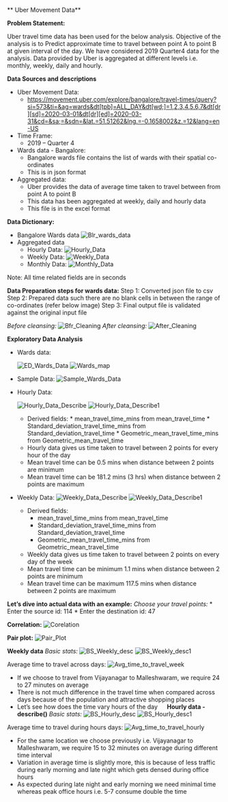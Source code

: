 **									Uber Movement Data**

**Problem Statement:**

Uber travel time data has been used for the below analysis. Objective of the analysis is to Predict approximate time to travel between point A to point B at given interval of the day. We have considered 2019 Quarter4 data for the analysis. Data provided by Uber is aggregated at different levels i.e. monthly, weekly, daily and hourly.


**Data Sources and descriptions**
* Uber Movement Data:
  * https://movement.uber.com/explore/bangalore/travel-times/query?si=573&ti=&ag=wards&dt[tpb]=ALL_DAY&dt[wd;]=1,2,3,4,5,6,7&dt[dr][sd]=2020-03-01&dt[dr][ed]=2020-03-31&cd=&sa;=&sdn=&lat.=51.51262&lng.=-0.1658002&z.=12&lang=en-US 
* Time Frame:
  * 2019 – Quarter 4
* Wards data - Bangalore:
  * Bangalore wards file contains the list of wards with their spatial co-ordinates
  * This is in json format
* Aggregated data:
  * Uber provides the data of average time taken to travel between from point A to point B
  * This data has been aggregated at weekly, daily and hourly data
  * This file is in the excel format


**Data Dictionary:**
* Bangalore Wards data
  ![Blr_wards_data](https://user-images.githubusercontent.com/66996144/89106683-675bec00-d449-11ea-9fab-6b2183197970.png)
* Aggregated data
  * Hourly Data:
    ![Hourly_Data](https://user-images.githubusercontent.com/66996144/89106705-bc97fd80-d449-11ea-813f-b0388c4325bf.png)
  * Weekly Data:
    ![Weekly_Data](https://user-images.githubusercontent.com/66996144/89106728-fb2db800-d449-11ea-9c1f-2bd72a9338af.png)
  * Monthly Data:
    ![Monthly_Data](https://user-images.githubusercontent.com/66996144/89106742-0da7f180-d44a-11ea-9e7f-ad56a3b5b6cf.png)
 
Note: All time related fields are in seconds
 
 
 
**Data Preparation steps for wards data:**
Step 1: Converted json file to csv
Step 2: Prepared data such there are no blank cells in between the range of co-ordinates (refer below image)
Step 3: Final output file is validated against the original input file

_Before cleansing:_
  ![Bfr_Cleaning](https://user-images.githubusercontent.com/66996144/89106762-2f08dd80-d44a-11ea-9d1f-47f372291a30.png)
_After cleansing:_
![After_Cleaning](https://user-images.githubusercontent.com/66996144/89106781-4a73e880-d44a-11ea-8e63-5ae53ccb238e.png)


**Exploratory Data Analysis**

* Wards data:

  	![ED_Wards_Data](https://user-images.githubusercontent.com/66996144/89106852-9de63680-d44a-11ea-920d-dadc7e1f474d.png)
	![Wards_map](https://user-images.githubusercontent.com/66996144/89106903-c110e600-d44a-11ea-9038-1e0356addbe0.png)
 
 * Sample Data:
 	![Sample_Wards_Data](https://user-images.githubusercontent.com/66996144/89107837-72b31580-d451-11ea-9f32-d6921f46eb76.png)
 	

* Hourly Data:
	
  	![Hourly_Data_Describe](https://user-images.githubusercontent.com/66996144/89107059-f10cb900-d44b-11ea-9678-2fee2bf61efe.png)
  	![Hourly_Data_Describe1](https://user-images.githubusercontent.com/66996144/89107063-f5d16d00-d44b-11ea-9650-4f78dcb56a39.png)
  
	* Derived fields:
				* mean_travel_time_mins from mean_travel_time
				* Standard_deviation_travel_time_mins from Standard_deviation_travel_time
				* Geometric_mean_travel_time_mins from Geometric_mean_travel_time
	* Hourly data gives us time taken to travel between 2 points for every hour of the day
	* Mean travel time can be 0.5 mins when distance between 2 points are minimum 
	* Mean travel time can be 181.2 mins (3 hrs) when distance between 2 points are maximum 

*	Weekly Data:
  ![Weekly_Data_Describe](https://user-images.githubusercontent.com/66996144/89107191-d25af200-d44c-11ea-94f8-fa9c87122f80.png)
  ![Weekly_Data_Describe1](https://user-images.githubusercontent.com/66996144/89107194-d555e280-d44c-11ea-87d7-63aaf25f3e46.png)

	* Derived fields: 
		*  mean_travel_time_mins from mean_travel_time
		*  Standard_deviation_travel_time_mins from Standard_deviation_travel_time
		* Geometric_mean_travel_time_mins from Geometric_mean_travel_time
	* Weekly data gives us time taken to travel between 2 points on every day of the week
	* Mean travel time can be minimum 1.1 mins when distance between 2 points are minimum 
	* Mean travel time can be maximum 117.5 mins when distance between 2 points are maximum 


**Let’s dive into actual data with an example:**
_Choose your travel points:_
	* Enter the source id: 114
	* Enter the destination id: 47

**Correlation:**
 ![Corelation](https://user-images.githubusercontent.com/66996144/89107243-3d0c2d80-d44d-11ea-9f3d-654ab02f2037.png)


**Pair plot:**
 ![Pair_Plot](https://user-images.githubusercontent.com/66996144/89107256-57460b80-d44d-11ea-9cc4-e1c05346f606.png)
 

**Weekly data**
_Basic stats:_
    ![BS_Weekly_desc](https://user-images.githubusercontent.com/66996144/89107337-f79c3000-d44d-11ea-9b81-d9359c5e63d0.png)
    ![BS_Weekly_desc1](https://user-images.githubusercontent.com/66996144/89107340-fff46b00-d44d-11ea-87b2-4e0d13942ae1.png)

Average time to travel across days:
  ![Avg_time_to_travel_week](https://user-images.githubusercontent.com/66996144/89107356-27e3ce80-d44e-11ea-815f-94b82e71aabc.png)
* If we choose to travel from Vijayanagar to Malleshwaram, we require 24 to 27 minutes on average
* There is not much difference in the travel time when compared across days because of the population and attractive shopping places
* Let’s see how does the time vary hours of the day
 
**Hourly data - describe()**
_Basic stats:_
    ![BS_Hourly_desc](https://user-images.githubusercontent.com/66996144/89107387-6f6a5a80-d44e-11ea-8678-feda93372704.png)
    ![BS_Hourly_desc1](https://user-images.githubusercontent.com/66996144/89107390-72fde180-d44e-11ea-8264-aedd48c65076.png)

Average time to travel during hours days:
![Avg_time_to_travel_hourly](https://user-images.githubusercontent.com/66996144/89107405-8c069280-d44e-11ea-9ba5-953435cfd709.png)

* For the same location we choose previously i.e. Vijayanagar to Malleshwaram, we require 15 to 32 minutes on average during different time interval
* Variation in average time is slightly more, this is because of less traffic during early morning and late night which gets densed during office hours
* As expected during late night and early morning we need minimal time whereas peak office hours i.e. 5-7 consume double the time


